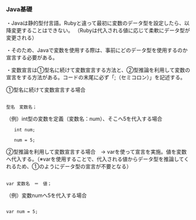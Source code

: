 ### Java基礎

・Javaは静的型付言語。Rubyと違って最初に変数のデータ型を設定したら、以降変更することはできない。
（Rubyは代入される値に応じて柔軟にデータ型が変更される）

・そのため、Javaで変数を使用する際は、事前にどのデータ型を使用するのか宣言する必要がある。

・変数宣言は①型名に続けて変数宣言する方法と、②型推論を利用して変数の宣言をする方法がある。コードの末尾に必ず「;（セミコロン）」を記述する。

①型名に続けて変数宣言する場合

```

型名　変数名；

```

（例）int型の変数を定義（変数名：num）、そこへ5を代入する場合

```
   int num;

   num = 5;
```
    
②型推論を利用して変数宣言する場合　→ varを使って宣言を実施。値を変数へ代入する。（※varを使用することで、代入される値からデータ型を推論してくれるため、①のようにデータ型の宣言が不要となる）

```

var 変数名　＝　値；

```

（例）変数numへ5を代入する場合

```

var num = 5;

```

